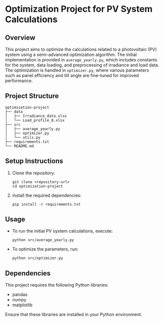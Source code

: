 # Optimization Project for PV System Calculations

## Overview
This project aims to optimize the calculations related to a photovoltaic (PV) system using a semi-advanced optimization algorithm. The initial implementation is provided in `average_yearly.py`, which includes constants for the system, data loading, and preprocessing of irradiance and load data. The optimization is handled in `optimizer.py`, where various parameters such as panel efficiency and tilt angle are fine-tuned for improved performance.

## Project Structure
```
optimization-project
├── data
│   ├── Irradiance_data.xlsx
│   └── Load_profile_8.xlsx
├── src
│   ├── average_yearly.py
│   ├── optimizer.py
│   └── utils.py
├── requirements.txt
└── README.md
```

## Setup Instructions
1. Clone the repository:
   ```
   git clone <repository-url>
   cd optimization-project
   ```

2. Install the required dependencies:
   ```
   pip install -r requirements.txt
   ```

## Usage
- To run the initial PV system calculations, execute:
  ```
  python src/average_yearly.py
  ```

- To optimize the parameters, run:
  ```
  python src/optimizer.py
  ```

## Dependencies
This project requires the following Python libraries:
- pandas
- numpy
- matplotlib

Ensure that these libraries are installed in your Python environment.